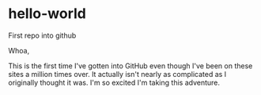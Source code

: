 # hello-world
First repo into github

Whoa,

This is the first time I've gotten into GitHub even though I've been on these sites a million times over. It actually isn't nearly as complicated as I originally thought it was. I'm so excited I'm taking this adventure.
